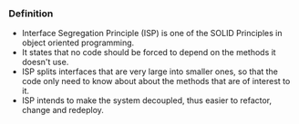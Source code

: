 ### Definition

- Interface Segregation Principle (ISP) is one of the SOLID Principles in object oriented programming.
- It states that no code should be forced to depend on the methods it doesn't use.
- ISP splits interfaces that are very large into smaller ones, so that the code only need to know about
  about the methods that are of interest to it.
- ISP intends to make the system decoupled, thus easier to refactor, change and redeploy.